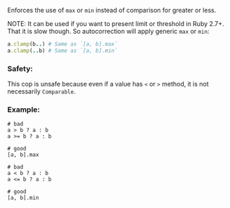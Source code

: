Enforces the use of `max` or `min` instead of comparison for greater or less.

NOTE: It can be used if you want to present limit or threshold in Ruby 2.7+.
That it is slow though. So autocorrection will apply generic `max` or `min`:

```ruby
a.clamp(b..) # Same as `[a, b].max`
a.clamp(..b) # Same as `[a, b].min`
```

### Safety:

This cop is unsafe because even if a value has `<` or `>` method,
it is not necessarily `Comparable`.

### Example:

    # bad
    a > b ? a : b
    a >= b ? a : b

    # good
    [a, b].max

    # bad
    a < b ? a : b
    a <= b ? a : b

    # good
    [a, b].min
